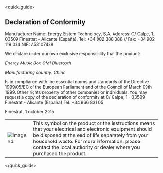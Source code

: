 <quick_guide>
## Declaration of Conformity

Manufacturer Name:
Energy Sistem Technology, S.A.
Address: C/ Calpe, 1.
03509 Finestrat - Alicante (España).
Tel: +34 902 388 388 // Fax: +34 902 119 034 
NIF: A53107488



We declare under our own exclusive responsibility that the product:

*Energy Music Box CM1 Bluetooth* 

*Manufacturing country: China* 

Is in compliance with the essential norms and standards of the Directive 1999/05/EC of the European Parliament and of the Council of March 09th 1999. Other rights property of other companies or individuals. You may request a copy of the declaration of conformity at C/ Calpe, 1 - 03509 Finestrat - Alicante (España) Tel. +34 966 831 05

Finestrat, 1 october 2015

|  |  |
|:-------|:-------|
|![Imagen1](http://static.energysistem.com/images/manuals/39930/52d42d0e441fc.jpg) |This symbol on the product or the instructions means that your electrical and electronic equipment should be disposed at the end of life separately from your household waste. For more information, please contact the local authority or dealer where you purchased the product.|

</quick_guide>
